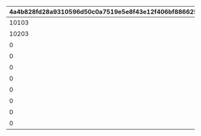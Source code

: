 |4a4b828fd28a9310596d50c0a7519e5e8f43e12f406bf886625e94fcae70ebce|5870c5eeeac2dd3a437703dca287dae39fe1d71f8625ce12db912c7ed3435ff5|9126858f1576617bb0f7c20e604f20e302bafc529e7b7403b577d46b4ee02273|304d795c33d5daed7a3944bab15d30ae3a008e5869a3e8f2e29b82a5515ed2d7|a79e8708f0ff45751c15a4c8348efcdee119534c23ec449ef714b4397337211f|af993e28fbb03221e3084ac96675f11dc8254b3a161945afbf103b903141c797|a63a8a92448fd1beede85bcfe1ea7d339f3edd87ea6c15a94bec175f2218f1ed|bd271073165fa229956bcc23b99c9f3df94a05283bdc685be4b49fd3a48252ea|546bdfe2628f9b293184085fa26c4e2b6b94d566cde3515245e78bd060583832|39eb2c024f01e527a16fd6a6a1e3f9d4d561844b080bcd60bdd1e326a8d819fd|
| --- | --- | --- | --- | --- | --- | --- | --- | --- | --- |
|10103|アニメ Season1 全巻購入特典|2030/05/15 4:59:59|0|10101|2020-11-05 12:00:00|10104|0|10102|101|
|10203|アニメ Season2 全巻購入特典|2030/12/31 23:59:59|0|10201|2022-05-16 00:00:00|0|0|10202|102|
|0|週刊ファミ通|2022/05/19 23:59:59|0|0|2021-05-19 00:00:00|0|0|0|201|
|0|公式アートワークス Vol.3|2030/07/30 23:59:59|0|0|2021-07-30 00:00:00|0|0|0|202|
|0|プリコネフェス2023　リアルガチャ|2024/01/31 23:59:59|0|0|2023-01-15 15:00:00|0|0|0|203|
|0|キャラクターソングアルバムVol.5 購入特典|2025/02/13 23:59:59|0|0|2024-02-14 00:00:00|0|0|0|204|
|0|サウンドトラックVol.6 購入特典|2025/02/13 23:59:59|0|0|2024-02-14 00:00:00|0|0|0|205|
|0|佐賀市ふるさと納税返礼品|2030/12/31 23:59:59|0|0|2024-11-29 12:00:00|0|0|0|206|
|0|キャラクターソングアルバムVol.6 購入特典|2026/02/11 23:59:59|0|0|2025-02-10 12:00:00|0|0|0|207|
|0|佐賀市ふるさと納税返礼品 第2弾|2030/12/31 23:59:59|0|0|2025-08-12 12:00:00|0|0|0|208|
